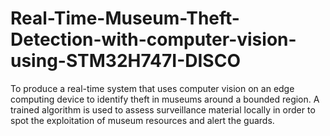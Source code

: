 # Real-Time-Museum-Theft-Detection-with-computer-vision-using-STM32H747I-DISCO
To produce a real-time system that uses computer vision on an edge computing device to identify theft in museums around a bounded region. A trained algorithm is used to assess surveillance material locally in order to spot the exploitation of museum resources and alert the guards.
